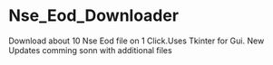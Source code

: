 # Nse_Eod_Downloader
Download about 10 Nse Eod file on 1 Click.Uses Tkinter for Gui.
New Updates comming sonn with additional files
